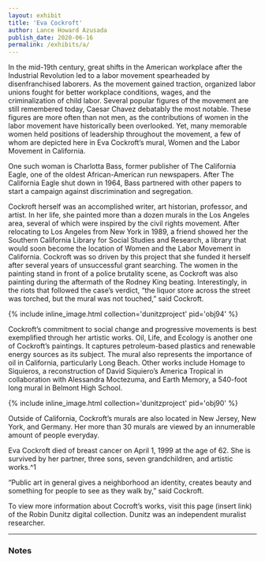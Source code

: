 ```yaml
---
layout: exhibit
title: 'Eva Cockroft'
author: Lance Howard Azusada
publish_date: 2020-06-16
permalink: /exhibits/a/
---
```


In the mid-19th century, great shifts in the American workplace after the Industrial Revolution led to a labor movement spearheaded by disenfranchised laborers. As the movement gained traction, organized labor unions fought for better workplace conditions, wages, and the criminalization of child labor. Several popular figures of the movement are still remembered today, Caesar Chavez debatably the most notable. These figures are more often than not men, as the contributions of women in the labor movement have historically been overlooked. Yet, many memorable women held positions of leadership throughout the movement, a few of whom are depicted here in Eva Cockroft’s mural, Women and the Labor Movement in California. 

One such woman is Charlotta Bass, former publisher of The California Eagle, one of the oldest African-American run newspapers. After The California Eagle shut down in 1964, Bass partnered with other papers to start a campaign against discrimination and segregation.

Cockroft herself was an accomplished writer, art historian, professor, and artist. In her life, she painted more than a dozen murals in the Los Angeles area, several of which were inspired by the civil rights movement. After relocating to Los Angeles from New York in 1989, a friend showed her the Southern California Library for Social Studies and Research, a library that would soon become the location of Women and the Labor Movement in California. Cockroft was so driven by this project that she funded it herself after several years of unsuccessful grant searching. The women in the painting stand in front of a police brutality scene, as Cockroft was also painting during the aftermath of the Rodney King beating. Interestingly, in the riots that followed the case’s verdict, “the liquor store across the street was torched, but the mural was not touched,” said Cockroft.

{% include inline_image.html collection='dunitzproject' pid='obj94' %}

Cockroft’s commitment to social change and progressive movements is best exemplified through her artistic works. Oil, Life, and Ecology is another one of Cockroft’s paintings. It captures petroleum-based plastics and renewable energy sources as its subject. The mural also represents the importance of oil in California, particularly Long Beach. Other works include Homage to Siquieros, a reconstruction of David Siquiero’s America Tropical in collaboration with Alessandra Moctezuma, and Earth Memory, a 540-foot long mural in Belmont High School.

{% include inline_image.html collection='dunitzproject' pid='obj90' %}

Outside of California, Cockroft’s murals are also located in New Jersey, New York, and Germany. Her more than 30 murals are viewed by an innumerable amount of people everyday.

Eva Cockroft died of breast cancer on April 1, 1999 at the age of 62. She is survived by her partner, three sons, seven grandchildren, and artistic works.^1

“Public art in general gives a neighborhood an identity, creates beauty and something for people to see as they walk by,” said Cockroft.

To view more information about Cocroft’s works, visit this page (insert link) of the Robin Dunitz digital collection. Dunitz was an independent muralist researcher.

---

### Notes

[^1]: Oliver, Myrna. “Eva Cockroft; Venice Muralist Who Used Art to Explore Social Themes.” Los Angeles Times, https://www.latimes.com/archives/la-xpm-1999-apr-09-me-25678-story.html. Accessed 30 April 2020.
